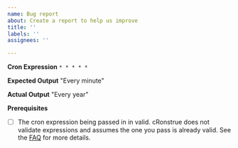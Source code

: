 ```yaml
---
name: Bug report
about: Create a report to help us improve
title: ''
labels: ''
assignees: ''

---
```


**Cron Expression**
`* * * * *`

**Expected Output**
"Every minute"

**Actual Output**
"Every year"

**Prerequisites**
- [ ] The cron expression being passed in in valid.  cRonstrue does not validate expressions and assumes the one you pass is already valid.  See the [FAQ](https://github.com/bradymholt/cRonstrue#frequently-asked-questions) for more details.
